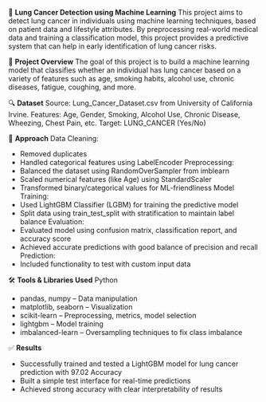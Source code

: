 🚀 **Lung Cancer Detection using Machine Learning**
This project aims to detect lung cancer in individuals using machine learning techniques, based on patient data and lifestyle attributes. By preprocessing real-world medical data and training a classification model, this project provides a predictive system that can help in early identification of lung cancer risks.

📌 **Project Overview**
The goal of this project is to build a machine learning model that classifies whether an individual has lung cancer based on a variety of features such as age, smoking habits, alcohol use, chronic diseases, fatigue, coughing, and more.

🔍 **Dataset**
Source: Lung_Cancer_Dataset.csv from University of California Irvine.
Features: Age, Gender, Smoking, Alcohol Use, Chronic Disease, Wheezing, Chest Pain, etc.
Target: LUNG_CANCER (Yes/No)

🧠 **Approach**
Data Cleaning:
- Removed duplicates
- Handled categorical features using LabelEncoder
Preprocessing:
- Balanced the dataset using RandomOverSampler from imblearn
- Scaled numerical features (like Age) using StandardScaler
- Transformed binary/categorical values for ML-friendliness
Model Training:
- Used LightGBM Classifier (LGBM) for training the predictive model
- Split data using train_test_split with stratification to maintain label balance
Evaluation:
- Evaluated model using confusion matrix, classification report, and accuracy score
- Achieved accurate predictions with good balance of precision and recall
Prediction:
- Included functionality to test with custom input data

🛠 **Tools & Libraries Used**
Python
- pandas, numpy – Data manipulation
- matplotlib, seaborn – Visualization
- scikit-learn – Preprocessing, metrics, model selection
- lightgbm – Model training
- imbalanced-learn – Oversampling techniques to fix class imbalance

✅ **Results**
- Successfully trained and tested a LightGBM model for lung cancer prediction with 97.02 Accuracy
- Built a simple test interface for real-time predictions
- Achieved strong accuracy with clear interpretability of results
